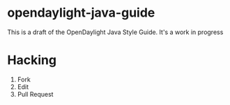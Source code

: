 opendaylight-java-guide
=======================

This is a draft of the OpenDaylight Java Style Guide.
It's a work in progress

Hacking
=======

1) Fork
2) Edit
3) Pull Request
